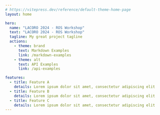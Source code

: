 ```yaml
---
# https://vitepress.dev/reference/default-theme-home-page
layout: home

hero:
  name: "LACORO 2024 - ROS Workshop"
  text: "LACORO 2024 - ROS Workshop"
  tagline: My great project tagline
  actions:
    - theme: brand
      text: Markdown Examples
      link: /markdown-examples
    - theme: alt
      text: API Examples
      link: /api-examples

features:
  - title: Feature A
    details: Lorem ipsum dolor sit amet, consectetur adipiscing elit
  - title: Feature B
    details: Lorem ipsum dolor sit amet, consectetur adipiscing elit
  - title: Feature C
    details: Lorem ipsum dolor sit amet, consectetur adipiscing elit
---
```



